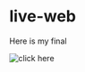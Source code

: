 # live-web

Here is my final

![click here](https://itp.beverlychou.com/live-web/final_v_1_website/)
